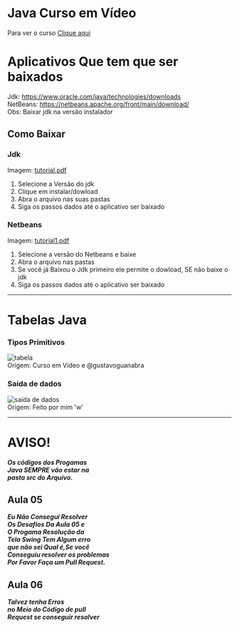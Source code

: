 # Java Curso em Vídeo
Para ver o curso  [Clique aqui](https://www.youtube.com/watch?v=ZBKxhnqX-Q0&list=PLHz_AreHm4dkI2ZdjTwZA4mPMxWTfNSpR)
# Aplicativos Que tem que ser baixados
Jdk: https://www.oracle.com/java/technologies/downloads  
NetBeans: https://netbeans.apache.org/front/main/download/  
Obs: Baixar jdk na versão instalador
## Como Baixar
### Jdk  
Imagem:
[tutorial.pdf](https://github.com/user-attachments/files/18377223/tutorial.pdf)
1. Selecione a Versão do jdk
2. Clique em instalar/dowload
3. Abra o arquivo nas suas pastas
4. Siga os passos dados até o aplicativo ser baixado
### Netbeans
Imagem:
[tutorial1.pdf](https://github.com/user-attachments/files/18377309/tutorial1.pdf)
1. Selecione a versão do Netbeans e baixe
2. Abra o arquivo nas pastas
3. Se você já Baixou o Jdk primeiro ele permite o dowload, SE não baixe o jdk
4. Siga os passos dados até o aplicativo ser baixado
____
# Tabelas Java
### Tipos Primitivos
![tabela](https://github.com/user-attachments/assets/975ff03f-06ae-43d1-9313-b58e1518b41f)  
Origem: Curso em Video e @gustavoguanabra
### Saída de dados
![saída de dados](https://github.com/user-attachments/assets/7cc6fca1-7f6a-4598-b296-71ffee9bb6b5)  
Origem: Feito por mim 'w'
____
# AVISO!
***Os códigos dos Progamas  
Java SEMPRE vão estar na  
pasta src do Arquivo.***
## Aula 05
***Eu Não Consegui Resolver   
Os Desafios Da Aula 05 e   
O Progama Resolução da   
Tela Swing Tem Algum erro    
que não sei Qual é,Se você  
Conseguiu resolver os problemas    
Por Favor Faça um Pull Request.***
## Aula 06
***Talvez tenha Erros    
no Meio do Código de pull     
Request se conseguir resolver***
